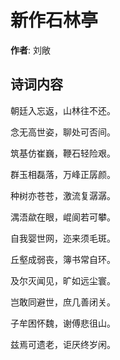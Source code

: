 # 新作石林亭

**作者**: 刘敞

## 诗词内容

朝廷入忘返，山林往不还。

念无高世姿，聊处可否间。

筑基仿崔巍，鞭石轻险艰。

群玉相磊落，万峰正孱颜。

种树亦苍苍，激流复潺潺。

湡浯歘在眼，崐阆若可攀。

自我婴世网，迩来须毛斑。

丘壑成弱丧，簿书常自环。

及尔灭闻见，旷如远尘寰。

岂敢同避世，庶几善闭关。

子牟困怀魏，谢傅悲徂山。

兹焉可遗老，讵厌终岁闲。

